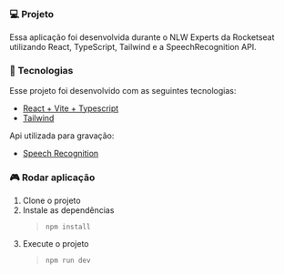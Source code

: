 ### 💻 Projeto

Essa aplicação foi desenvolvida durante o NLW Experts da Rocketseat utilizando React, TypeScript, Tailwind e a SpeechRecognition API.

### 🚀 Tecnologias

Esse projeto foi desenvolvido com as seguintes tecnologias:

- [React + Vite + Typescript](https://vitejs.dev/guide/)
- [Tailwind](https://tailwindcss.com/)

Api utilizada para gravação:

- [Speech Recognition](https://developer.mozilla.org/en-US/docs/Web/API/SpeechRecognition)

### 🎮 Rodar aplicação

1. Clone o projeto
2. Instale as dependências
   > `npm install`
3. Execute o projeto
   > `npm run dev`

